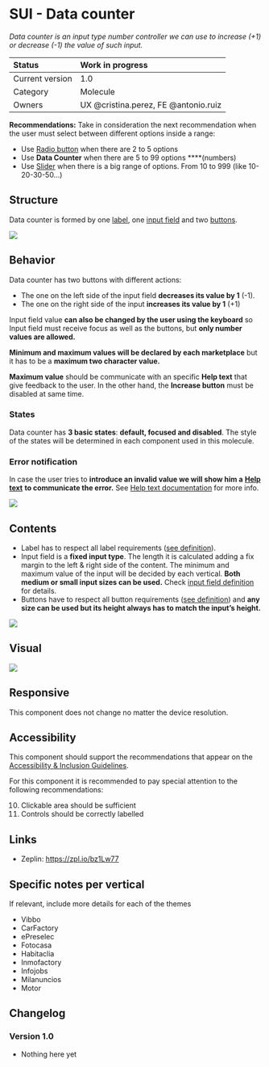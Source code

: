 # SUI - Data counter
*Data counter is an input type number controller we can use to increase (+1) or decrease (-1) the value of such input.* 

|   Status          | Work in progress |
|   :----           |   :---- |
|   Current version |   1.0 |
|   Category        |   Molecule |
|   Owners          |   UX @cristina.perez, FE @antonio.ruiz|

**Recommendations:**
Take in consideration the next recommendation when the user must select between different options inside a range:

- Use [Radio button](https://paper.dropbox.com/doc/SUI-Checkbox-Radio-button--AQqbY2r0t_MgG5RI3M9qGWLFAg-tmVSbtoe8nZTaZk9mkdsE) when there are 2 to 5 options
- Use **Data Counter** when there are 5 to 99 options ****(numbers)
- Use [Slider](https://paper.dropbox.com/doc/SUI-Slider--AQrmpIMeYmY2P1q1nQr~vOifAg-gPOtnVwgn8SUMDTjFTZ2q) when there is a big range of options. From 10 to 999 (like 10-20-30-50…)


## Structure

Data counter is formed by one [label](https://paper.dropbox.com/doc/SUI-Label--ANFTJOijgRQq2Cz51OLPiSbKAg-px3mcUaTHVqlGngk2JNPT), one [input field](https://paper.dropbox.com/doc/SUI-Input-field-WIP--ANHZA9Ohz_~G_P4qyATiXvCfAg-03mHJFkOCjviSZevsaTwm) and two [buttons](https://paper.dropbox.com/doc/SUI-Buttons--ANHN_5l7qgiE53lSHxlmFuqeAg-AvdtvjMAqbsFkTYSz3egT).

![](https://d2mxuefqeaa7sj.cloudfront.net/s_7F9E84510E7946C1626EF494D2BF564E124C5FFBAA13F03601E5C1A95BDDE3CD_1539184289392_Captura+de+pantalla+2018-10-10+a+las+17.11.15.png)

## Behavior

Data counter has two buttons with different actions: 

- The one on the left side of the input field **decreases its value by 1** (-1).
- The one on the right side of the input **increases its value by 1** (+1)

Input field value **can also be changed by the user using the keyboard** so Input field must receive focus as well as the buttons, but **only number values are allowed.** 

**Minimum and maximum values will be declared by each marketplace** but it has to be a **maximum two character value.** 

**Maximum value** should be communicate with an specific **Help text** that give feedback to the user. In the other hand, the **Increase button** must be disabled at same time.


### States

Data counter has **3 basic states**: **default, focused and disabled**. The style of the states will be determined in each component used in this molecule.


### Error notification

In case the user tries to **introduce an invalid value we will show him a** [**Help text**](https://paper.dropbox.com/doc/SUI-HelpText--ANo2OYbwMilwHLBRiOkgHIaEAg-RZpyYPWRNVPzdC9fVrCtc) **to communicate the error.** See [Help text documentation](https://paper.dropbox.com/doc/SUI-HelpText--ANo2OYbwMilwHLBRiOkgHIaEAg-RZpyYPWRNVPzdC9fVrCtc) for more info.

![](https://d2mxuefqeaa7sj.cloudfront.net/s_4E055B006E2003E99EBFCAA4981C117DA2AF77BE27A0A6FFEEEF03B81D564C62_1540560770927_data-counter-behavior.png)

## Contents
- Label has to respect all label requirements ([see definition](https://paper.dropbox.com/doc/SUI-Label--ANFTJOijgRQq2Cz51OLPiSbKAg-px3mcUaTHVqlGngk2JNPT)).
- Input field is a **fixed input type**. The length it is calculated adding a fix margin to the left & right side of the content. The minimum and maximum value of the input will be decided by each vertical. **Both medium or small input sizes can be used.** Check [input field definition](https://paper.dropbox.com/doc/SUI-Input-field-WIP--ANHZA9Ohz_~G_P4qyATiXvCfAg-03mHJFkOCjviSZevsaTwm) for details.
- Buttons have to respect all button requirements ([see definition](https://paper.dropbox.com/doc/SUI-Buttons--ANHN_5l7qgiE53lSHxlmFuqeAg-AvdtvjMAqbsFkTYSz3egT)) and **any size can be used but its height always has to match the input’s height.**

![](https://d2mxuefqeaa7sj.cloudfront.net/s_7F9E84510E7946C1626EF494D2BF564E124C5FFBAA13F03601E5C1A95BDDE3CD_1537286302299_Captura+de+pantalla+2018-09-18+a+las+17.58.02.png)

## Visual
![](https://d2mxuefqeaa7sj.cloudfront.net/s_7F9E84510E7946C1626EF494D2BF564E124C5FFBAA13F03601E5C1A95BDDE3CD_1539184111397_Captura+de+pantalla+2018-10-10+a+las+17.08.18.png)

## Responsive

This component does not change no matter the device resolution.

## Accessibility

This component should support the recommendations that appear on the [Accessibility & Inclusion Guidelines](https://github.com/SUI-Components/UX-Definitions/blob/master/Accessibility%20and%20Inclusion%20Guidelines.md).

For this component it is recommended to pay special attention to the following recommendations:

10. Clickable area should be sufficient
12. Controls should be correctly labelled

## Links

- Zeplin: https://zpl.io/bz1Lw77

## Specific notes per vertical

If relevant, include more details for each of the themes

- Vibbo
- CarFactory
- ePreselec
- Fotocasa
- Habitaclia
- Inmofactory
- Infojobs
- Milanuncios
- Motor

## Changelog

### Version 1.0

- Nothing here yet
